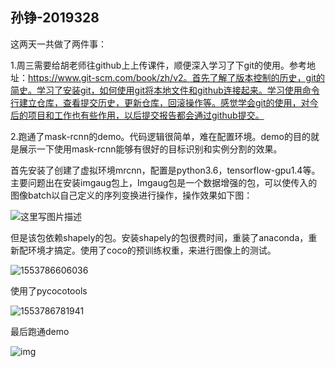 ## 孙铮-2019328

这两天一共做了两件事：

1.周三需要给胡老师往github上上传课件，顺便深入学习了下git的使用。参考地址：https://www.git-scm.com/book/zh/v2。首先了解了版本控制的历史，git的简史。学习了安装git，如何使用git将本地文件和github连接起来。学习使用命令行建立仓库，查看提交历史，更新仓库，回滚操作等。感觉学会git的使用，对今后的项目和工作也有些作用，以后提交报告都会通过github提交。

2.跑通了mask-rcnn的demo。代码逻辑很简单，难在配置环境。demo的目的就是展示一下使用mask-rcnn能够有很好的目标识别和实例分割的效果。

首先安装了创建了虚拟环境mrcnn，配置是python3.6，tensorflow-gpu1.4等。主要问题出在安装imgaug包上，Imgaug包是一个数据增强的包，可以使传入的图像batch以自己定义的序列变换进行操作，操作效果如下图：

![这里写图片描述](https://img-blog.csdn.net/20180429140106595?watermark/2/text/aHR0cHM6Ly9ibG9nLmNzZG4ubmV0L3UwMTI4OTczNzQ=/font/5a6L5L2T/fontsize/400/fill/I0JBQkFCMA==/dissolve/70)

但是该包依赖shapely的包。安装shapely的包很费时间，重装了anaconda，重新配环境才搞定。使用了coco的预训练权重，来进行图像上的测试。

![1553786606036](C:\Users\Administrator\AppData\Roaming\Typora\typora-user-images\1553786606036.png)

使用了pycocotools

![1553786781941](C:\Users\Administrator\AppData\Roaming\Typora\typora-user-images\1553786781941.png)

最后跑通demo

![img](https://img-blog.csdnimg.cn/20190112223757605.png?x-oss-process=image/watermark,type_ZmFuZ3poZW5naGVpdGk,shadow_10,text_aHR0cHM6Ly9ibG9nLmNzZG4ubmV0L2pva2VyMTk5MjAzMzA=,size_16,color_FFFFFF,t_70)

